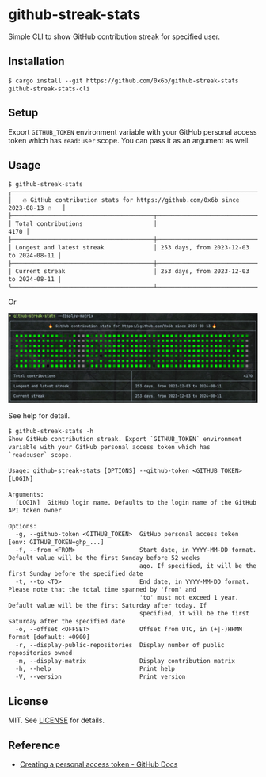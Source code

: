 # github-streak-stats

Simple CLI to show GitHub contribution streak for specified user.

## Installation

```
$ cargo install --git https://github.com/0x6b/github-streak-stats github-streak-stats-cli
```

## Setup

Export
`GITHUB_TOKEN` environment variable with your GitHub personal access token which has
`read:user` scope. You can pass it as an argument as well.

## Usage

```console
$ github-streak-stats
╭──────────────────────────────────────────────────────────────────────────────────╮
│   🔥 GitHub contribution stats for https://github.com/0x6b since 2023-08-13 🔥   │
├────────────────────────────────────────┬─────────────────────────────────────────┤
│ Total contributions                    │                                    4170 │
├────────────────────────────────────────┼─────────────────────────────────────────┤
│ Longest and latest streak              │ 253 days, from 2023-12-03 to 2024-08-11 │
├────────────────────────────────────────┼─────────────────────────────────────────┤
│ Current streak                         │ 253 days, from 2023-12-03 to 2024-08-11 │
╰────────────────────────────────────────┴─────────────────────────────────────────╯
```

Or

![screenshot](media/screenshot.png)

See help for detail.

```
$ github-streak-stats -h
Show GitHub contribution streak. Export `GITHUB_TOKEN` environment variable with your GitHub personal access token which has
`read:user` scope.

Usage: github-streak-stats [OPTIONS] --github-token <GITHUB_TOKEN> [LOGIN]

Arguments:
  [LOGIN]  GitHub login name. Defaults to the login name of the GitHub API token owner

Options:
  -g, --github-token <GITHUB_TOKEN>  GitHub personal access token [env: GITHUB_TOKEN=ghp_...]
  -f, --from <FROM>                  Start date, in YYYY-MM-DD format. Default value will be the first Sunday before 52 weeks
                                     ago. If specified, it will be the first Sunday before the specified date
  -t, --to <TO>                      End date, in YYYY-MM-DD format. Please note that the total time spanned by 'from' and
                                     'to' must not exceed 1 year. Default value will be the first Saturday after today. If
                                     specified, it will be the first Saturday after the specified date
  -o, --offset <OFFSET>              Offset from UTC, in (+|-)HHMM format [default: +0900]
  -r, --display-public-repositories  Display number of public repositories owned
  -m, --display-matrix               Display contribution matrix
  -h, --help                         Print help
  -V, --version                      Print version
```

## License

MIT. See [LICENSE](LICENSE) for details.

## Reference

- [Creating a personal access token - GitHub Docs](https://docs.github.com/en/authentication/keeping-your-account-and-data-secure/creating-a-personal-access-token)
